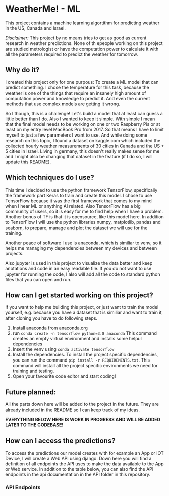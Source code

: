 # WeatherMe! - ML

This project contains a machine learning algortithm for predicting weather in the US, Canada and Israel.

*Disclaimer:* This project by no means tries to get as good as current research in weather predictions. None of th epeople working on this project are studied metrologist or have the computation power to calculate it with all the parameters required to predict the weather for tomorrow.

## Why do it?
I created this project only for one purpous: To create a ML model that can predict something. I chose the temperature for this task, because the weather is one of the things that require an insanely high amount of computation power and knowledge to predict it. And even the current methods that use complex models are getting it wrong.

So I though, this is a challenge! Let's build a model that at least can guess a little better than I do. Also I wanted to keep it simple. With simple I mean that the final model needs to be working on one or two Raspberry Pis or at least on my entry level MacBook Pro from 2017. So that means I have to limit myself to just a few parameters I want to use. And while doing some research on this topic, I found a dataset on kaggle.com which included the collected hourly weather measurements of 30 cities in Canada and the US + 5 cities in Israel. Living in germany, this doesn't really makes sense for me and I might also be changing that dataset in the feature (if I do so, I will update this README).

## Which techniques do I use?
This time I decided to use the python framework TensorFlow, specifically the framework part Keras to train and create this model. I chose to use TensorFlow because it was the first framework that comes to my mind when I hear ML or anything AI related. Also TensorFlow has a big community of users, so it is easy for me to find help when I have a problem. Another bonus of TF is that it is opensource, like this model here. In addition to TensorFlow I will use the python libraries numpy, matplotlib, pandas and seaborn, to prepare, manage and plot the dataset we will use for the training.

Another peace of software I use is anaconda, which is similiar to venv, so it helps me managing my dependencies between my devices and between projects.

Also jupyter is used in this project to visualize the data better and keep anotations and code in an easy readable file. If you do not want to use jupyter for running the code, I also will add all the code to standard python files that you can open and run.

## How can I get started working on this project?
If you want to help me building this project, or just want to train the model yourself, e.g. because you have a dataset that is similiar and want to train it, after cloning you have to do following steps.

1. Install anaconda from anaconda.org
2. run ```conda create -n tensorflow python=3.8 anaconda``` This command creates an empty virtual environment and installs some helpul dependencies
3. Insert the venv using ```conda activate tensorflow```
4. Install the dependencies. To install the project specific dependencies, you can run the command ```pip install -r REQUIREMENTS.txt```. This command will install all the project specific environments we need for training and testing.
5. Open your favourite code editor and start coding!

## Future planned:
All the parts down here will be added to the project in the future. They are already included in the README so I can keep track of my ideas.

**EVERYTHING BELOW HERE IS WORK IN PROGRESS AND WILL BE ADDED LATER TO THE CODEBASE!**

## How can I access the predictions?
To access the predictions our model creates with for example an App or IOT Device, I will create a Web API using django. Down here you will find a definition of all endpoints the API uses to make the data available to the App or Web service. In addition to the table below, you can also find the API endpoints in the api documentation in the API folder in this repository.

### API Endpoints


